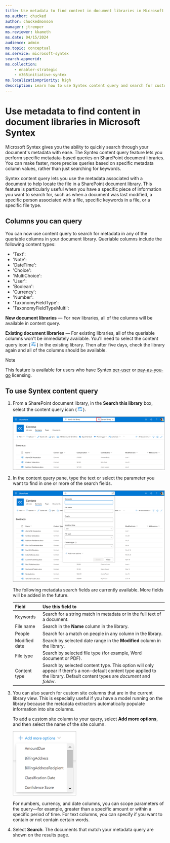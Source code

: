 ```yaml
---
title: Use metadata to find content in document libraries in Microsoft Syntex
ms.author: chucked
author: chuckedmonson
manager: jtremper
ms.reviewer: kkameth
ms.date: 04/15/2024
audience: admin
ms.topic: conceptual
ms.service: microsoft-syntex
search.appverid: 
ms.collection: 
    - enabler-strategic
    - m365initiative-syntex
ms.localizationpriority: high
description: Learn how to use Syntex content query and search for custom site columns to find items in SharePoint document libraries using Microsoft Syntex.
---
```


# Use metadata to find content in document libraries in Microsoft Syntex

Microsoft Syntex gives you the ability to quickly search through your document's metadata with ease. The Syntex content query feature lets you perform specific metadata-based queries on SharePoint document libraries. You can make faster, more precise queries based on specific metadata column values, rather than just searching for keywords.

Syntex content query lets you use the metadata associated with a document to help locate the file in a SharePoint document library. This feature is particularly useful when you have a specific piece of information you want to search for, such as when a document was last modified, a specific person associated with a file, specific keywords in a file, or a specific file type.

## Columns you can query

You can now use content query to search for metadata in any of the queriable columns in your document library. Queriable columns include the following content types:

- 'Text':
- 'Note':
- 'DateTime':
- 'Choice':
- 'MultiChoice':
- 'User':
- 'Boolean':
- 'Currency':
- 'Number':
- 'TaxonomyFieldType':
- 'TaxonomyFieldTypeMulti':

**New document libraries** — For new libraries, all of the columns will be available in content query.

**Existing document libraries** — For existing libraries, all of the queriable columns won't be immediately available. You'll need to select the content query icon (![Screenshot of the metadata search icon.](../media/content-understanding/metadata-search-icon.png)) in the existing library. Then after five days, check the library again and all of the columns should be available.

> [!NOTE]
> This feature is available for users who have Syntex [per-user](set-up-content-understanding.md) or [pay-as-you-go](syntex-azure-billing.md) licensing.

## To use Syntex content query

1. From a SharePoint document library, in the **Search this library** box, select the content query icon (![Screenshot of the metadata search icon.](../media/content-understanding/metadata-search-icon.png)).

    ![Screenshot of a document library page showing the search box with the content query icon highlighted.](../media/content-understanding/metadata-search-box.png)

2. In the content query pane, type the text or select the parameter you want to find in one or more of the search fields.

    ![Screenshot of a document library page showing the content query pane.](../media/content-understanding/metadata-search-pane.png)

   The following metadata search fields are currently available. More fields will be added in the future.

   |Field    |Use this field to  |
   |---------|---------|
   |Keywords |Search for a string match in metadata or in the full text of a document. |
   |File name     |Search in the **Name** column in the library.          |
   |People   |Search for a match on people in any column in the library.   |
   |Modified date |Search by selected date range in the **Modified** column in the library.         |
   |File type     |Search by selected file type (for example, Word document or PDF).        |
   |Content type  |Search by selected content type. This option will only appear if there's a non-default content type applied to the library. Default content types are *document* and *folder*.        |

3. You can also search for custom site columns that are in the current library view. This is especially useful if you have a model running on the library because the metadata extractors automatically populate information into site columns.  

    To add a custom site column to your query, select **Add more options**, and then select the name of the site column.

    ![Screenshot of the Add more options menu on the content query pane.](../media/content-understanding/metadata-search-add-more-options.png)

    For numbers, currency, and date columns, you can scope parameters of the query—for example, greater than a specific amount or within a specific period of time. For text columns, you can specify if you want to contain or not contain certain words.

4. Select **Search**. The documents that match your metadata query are shown on the results page. 

